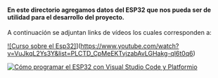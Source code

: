 #### En este directorio agregamos datos del ESP32 que nos pueda ser de utilidad para el desarrollo del proyecto.


A continuación se adjuntan links de vídeos los cuales corresponden a:


[![Curso sobre el Esp32]](https://img.youtube.com/vi/VuJkqL2Ys3Y&list=PLCTD_CpMeEKTvjzabAvLGHakg-ql6t0q6/0.jpg)](https://www.youtube.com/watch?v=VuJkqL2Ys3Y&list=PLCTD_CpMeEKTvjzabAvLGHakg-ql6t0q6)


[![Cómo programar el ESP32 con Visual Studio Code y Platformio](https://img.youtube.com/vi/OuE7YBovWWE/0.jpg)](https://www.youtube.com/watch?v=OuE7YBovWWE)